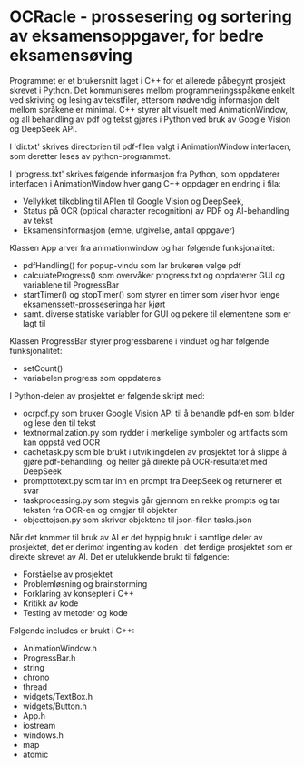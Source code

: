 # OCRacle - prossesering og sortering av eksamensoppgaver, for bedre eksamensøving

Programmet er et brukersnitt laget i C++ for et allerede påbegynt prosjekt skrevet i Python. Det kommuniseres mellom programmeringsspåkene enkelt ved skriving og lesing av tekstfiler, ettersom nødvendig informasjon delt mellom språkene er minimal. C++ styrer alt visuelt med AnimationWindow, og all behandling av pdf og tekst gjøres i Python ved bruk av Google Vision og DeepSeek API.

I 'dir.txt' skrives directorien til pdf-filen valgt i AnimationWindow interfacen, som deretter leses av python-programmet. 

I 'progress.txt' skrives følgende informasjon fra Python, som oppdaterer interfacen i AnimationWindow hver gang C++ oppdager en endring i fila:
- Vellykket tilkobling til APIen til Google Vision og DeepSeek, 
- Status på OCR (optical character recognition) av PDF og AI-behandling av tekst
- Eksamensinformasjon (emne, utgivelse, antall oppgaver)

Klassen App arver fra animationwindow og har følgende funksjonalitet:
- pdfHandling() for popup-vindu som lar brukeren velge pdf
- calculateProgress() som overvåker progress.txt og oppdaterer GUI og variablene til ProgressBar
- startTimer() og stopTimer() som styrer en timer som viser hvor lenge eksamenssett-prosseseringa har kjørt
- samt. diverse statiske variabler for GUI og pekere til elementene som er lagt til

Klassen ProgressBar styrer progressbarene i vinduet og har følgende funksjonalitet:
- setCount()
- variabelen progress som oppdateres

I Python-delen av prosjektet er følgende skript med:
- ocrpdf.py som bruker Google Vision API til å behandle pdf-en som bilder og lese den til tekst
- textnormalization.py som rydder i merkelige symboler og artifacts som kan oppstå ved OCR
- cachetask.py som ble brukt i utviklingdelen av prosjektet for å slippe å gjøre pdf-behandling, og heller gå direkte på OCR-resultatet med DeepSeek
- prompttotext.py som tar inn en prompt fra DeepSeek og returnerer et svar
- taskprocessing.py som stegvis går gjennom en rekke prompts og tar teksten fra OCR-en og omgjør til objekter
- objecttojson.py som skriver objektene til json-filen tasks.json

Når det kommer til bruk av AI er det hyppig brukt i samtlige deler av prosjektet, det er derimot ingenting av koden i det ferdige prosjektet som er direkte skrevet av AI. Det er utelukkende brukt til følgende:
- Forståelse av prosjektet
- Problemløsning og brainstorming
- Forklaring av konsepter i C++
- Kritikk av kode
- Testing av metoder og kode


Følgende includes er brukt i C++:
- AnimationWindow.h
- ProgressBar.h
- string
- chrono
- thread
- widgets/TextBox.h
- widgets/Button.h
- App.h
- iostream
- windows.h
- map
- atomic
